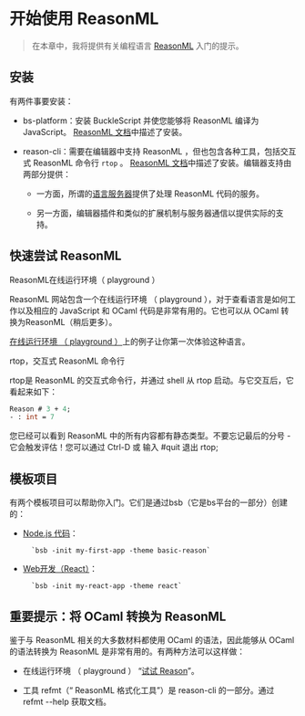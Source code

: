 # 开始使用 ReasonML

> 在本章中，我将提供有关编程语言 [ReasonML](https://reasonml.github.io/) 入门的提示。

## 安装

有两件事要安装：

- bs-platform：安装 BuckleScript 并使您能够将 ReasonML 编译为 JavaScript。 [ReasonML 文档](https://reasonml.github.io/docs/en/quickstart-javascript.html)中描述了安装。

- reason-cli：需要在编辑器中支持 ReasonML ，但也包含各种工具，包括交互式 ReasonML 命令行 `rtop` 。 [ReasonML 文档](https://reasonml.github.io/docs/en/global-installation.html)中描述了安装。编辑器支持由两部分提供：

    - 一方面，所谓的[语言服务器](https://github.com/Microsoft/language-server-protocol)提供了处理 ReasonML 代码的服务。

    - 另一方面，编辑器插件和类似的扩展机制与服务器通信以提供实际的支持。

## 快速尝试 ReasonML

ReasonML在线运行环境（ playground ）

ReasonML 网站包含一个在线运行环境 （ playground ），对于查看语言是如何工作以及相应的 JavaScript 和 OCaml 代码是非常有用的。它也可以从 OCaml 转换为ReasonML（稍后更多）。

[在线运行环境 （ playground ）](https://reasonml.github.io/en/try.html)上的例子让你第一次体验这种语言。

rtop，交互式 ReasonML 命令行

rtop是 ReasonML 的交互式命令行，并通过 shell 从 rtop 启动。与它交互后，它看起来如下：

```ocaml
Reason # 3 + 4;
- : int = 7
```

您已经可以看到 ReasonML 中的所有内容都有静态类型。不要忘记最后的分号 - 它会触发评估！您可以通过 Ctrl-D 或 输入 #quit 退出 rtop;

## 模板项目

有两个模板项目可以帮助你入门。它们是通过bsb（它是bs平台的一部分）创建的：

- [Node.js 代码](https://reasonml.github.io/docs/en/quickstart-javascript.html)：

        `bsb -init my-first-app -theme basic-reason`

- [Web开发（React）](https://reasonml.github.io/reason-react/docs/en/installation.html)：

        `bsb -init my-react-app -theme react`

## 重要提示：将 OCaml 转换为 ReasonML

鉴于与 ReasonML 相关的大多数材料都使用 OCaml 的语法，因此能够从 OCaml 的语法转换为 ReasonML 是非常有用的。有两种方法可以这样做：

- 在线运行环境 （ playground ） “[试试 Reason](https://reasonml.github.io/en/try.html)”。

- 工具 refmt（“ ReasonML 格式化工具”）是 reason-cli 的一部分。通过 refmt --help 获取文档。